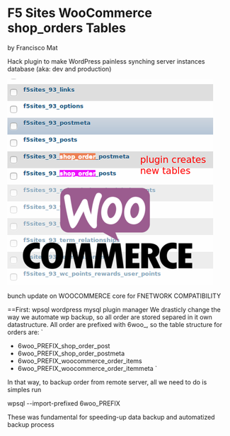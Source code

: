 # F5 Sites WooCommerce shop_orders Tables
by Francisco Mat

Hack plugin to make WordPress painless synching server instances database (aka: dev and production)

![F5 Sites WooCommerce shop_orders Tables](screenshot-shop_orders.png)

bunch update on WOOCOMMERCE core for FNETWORK COMPATIBILITY

==First: wpsql wordpress mysql plugin manager
We drasticly change the way we automate wp backup, so all order are stored separed in it own datastructure. All order are prefixed with 6woo_, so the table structure for orders are:
`
* 6woo_PREFIX_shop_order_post
* 6woo_PREFIX_shop_order_postmeta
* 6woo_PREFIX_woocommerce_order_items
* 6woo_PREFIX_woocommerce_order_itemmeta
`

In that way, to backup order from remote server, all we need to do is simples run

wpsql --import-prefixed 6woo_PREFIX

These was fundamental for speeding-up data backup and automatized backup process